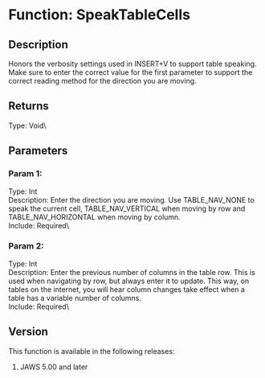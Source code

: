 # Function: SpeakTableCells

## Description

Honors the verbosity settings used in INSERT+V to support table
speaking. Make sure to enter the correct value for the first parameter
to support the correct reading method for the direction you are moving.

## Returns

Type: Void\

## Parameters

### Param 1:

Type: Int\
Description: Enter the direction you are moving. Use TABLE_NAV_NONE to
speak the current cell, TABLE_NAV_VERTICAL when moving by row and
TABLE_NAV_HORIZONTAL when moving by column.\
Include: Required\

### Param 2:

Type: Int\
Description: Enter the previous number of columns in the table row. This
is used when navigating by row, but always enter it to update. This way,
on tables on the internet, you will hear column changes take effect when
a table has a variable number of columns.\
Include: Required\

## Version

This function is available in the following releases:

1.  JAWS 5.00 and later
